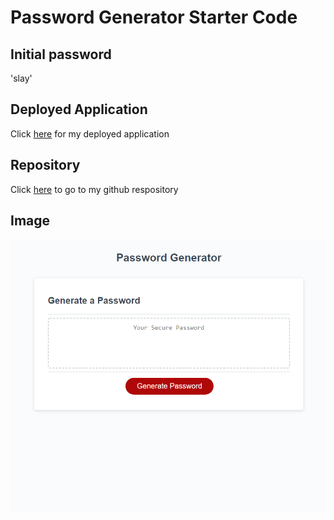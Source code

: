 # Password Generator Starter Code

## Initial password 

'slay'

## Deployed Application
Click [here](https://bai1eigh.github.io/password-generator/) for my deployed application 

## Repository

Click [here](https://github.com/bai1eigh/password-generator) to go to my github respository

## Image
![password generator](/assests/images/password%20generator.PNG)

